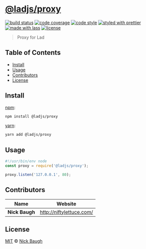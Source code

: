 # [**@ladjs/proxy**](https://github.com/ladjs/proxy)

[![build status](https://img.shields.io/travis/ladjs/proxy.svg)](https://travis-ci.org/ladjs/proxy)
[![code coverage](https://img.shields.io/codecov/c/github/ladjs/proxy.svg)](https://codecov.io/gh/ladjs/proxy)
[![code style](https://img.shields.io/badge/code_style-XO-5ed9c7.svg)](https://github.com/sindresorhus/xo)
[![styled with prettier](https://img.shields.io/badge/styled_with-prettier-ff69b4.svg)](https://github.com/prettier/prettier)
[![made with lass](https://img.shields.io/badge/made_with-lass-95CC28.svg)](https://lass.js.org)
[![license](https://img.shields.io/github/license/ladjs/proxy.svg)](LICENSE)

> Proxy for Lad


## Table of Contents

* [Install](#install)
* [Usage](#usage)
* [Contributors](#contributors)
* [License](#license)


## Install

[npm][]:

```sh
npm install @ladjs/proxy
```

[yarn][]:

```sh
yarn add @ladjs/proxy
```


## Usage

```js
#!/usr/bin/env node
const proxy = require('@ladjs/proxy');

proxy.listen('127.0.0.1', 80);
```


## Contributors

| Name           | Website                    |
| -------------- | -------------------------- |
| **Nick Baugh** | <http://niftylettuce.com/> |


## License

[MIT](LICENSE) © [Nick Baugh](http://niftylettuce.com/)


##

[npm]: https://www.npmjs.com/

[yarn]: https://yarnpkg.com/
